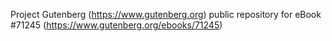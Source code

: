 Project Gutenberg (https://www.gutenberg.org) public repository for
eBook #71245 (https://www.gutenberg.org/ebooks/71245)

